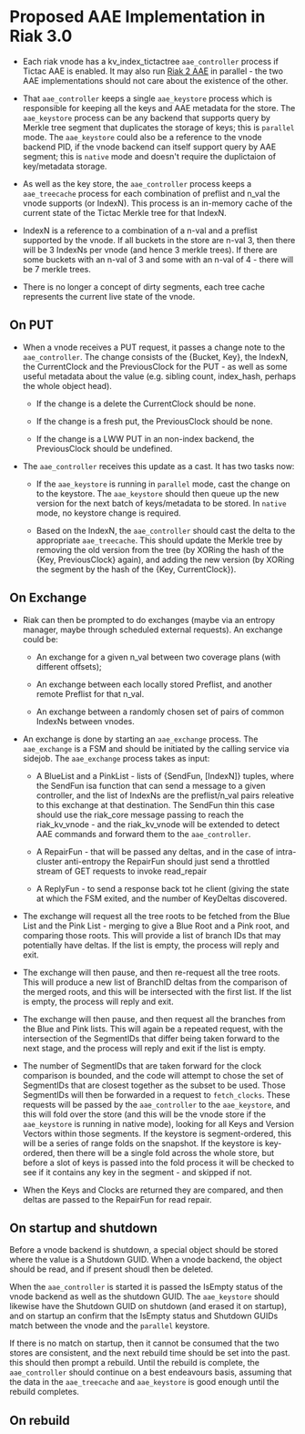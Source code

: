 # Proposed AAE Implementation in Riak 3.0

- Each riak vnode has a kv_index_tictactree `aae_controller` process if Tictac AAE is enabled.  It may also run [Riak 2 AAE](RIAK_2_AAE.md) in parallel - the two AAE implementations should not care about the existence of the other.

- That `aae_controller` keeps a single `aae_keystore` process which is responsible for keeping all the keys and AAE metadata for the store.  The `aae_keystore` process can be any backend that supports query by Merkle tree segment that duplicates the storage of keys; this is `parallel` mode.  The `aae_keystore` could also be a reference to the vnode backend PID, if the vnode backend can itself support query by AAE segment; this is `native` mode and doesn't require the duplictaion of key/metadata storage.

- As well as the key store, the `aae_controller` process keeps a `aae_treecache` process for each combination of preflist and n_val the vnode supports (or IndexN).  This process is an in-memory cache of the current state of the Tictac Merkle tree for that IndexN.

- IndexN is a reference to a combination of a n-val and a preflist supported by the vnode.  If all buckets in the store are n-val 3, then there will be 3 IndexNs per vnode (and hence 3 merkle trees).  If there are some buckets with an n-val of 3 and some with an n-val of 4 - there will be 7 merkle trees.

- There is no longer a concept of dirty segments, each tree cache represents the current live state of the vnode.

## On PUT

- When a vnode receives a PUT request, it passes a change note to the `aae_controller`.  The change consists of the {Bucket, Key}, the IndexN, the CurrentClock and the PreviousClock for the PUT - as well as some useful metadata about the value (e.g. sibling count, index_hash, perhaps the whole object head).  

    - If the change is a delete the CurrentClock should be none.  

    - If the change is a fresh put, the PreviousClock should be none.

    - If the change is a LWW PUT in an non-index backend, the PreviousClock should be undefined.

- The `aae_controller` receives this update as a cast.  It has two tasks now:

    - If the `aae_keystore` is running in `parallel` mode, cast the change on to the keystore.  The `aae_keystore` should then queue up the new version for the next batch of keys/metadata to be stored. In `native` mode, no keystore change is required.

    - Based on the IndexN, the `aae_controller` should cast the delta to the appropriate `aae_treecache`.  This should update the Merkle tree by removing the old version from the tree (by XORing the hash of the {Key, PreviousClock} again), and adding the new version (by XORing the segment by the hash of the {Key, CurrentClock}).

## On Exchange

- Riak can then be prompted to do exchanges (maybe via an entropy manager, maybe through scheduled external requests).  An exchange could be:

    - An exchange for a given n_val between two coverage plans (with different offsets);

    - An exchange between each locally stored Preflist, and another remote Preflist for that n_val.

    - An exchange between a randomly chosen set of pairs of common IndexNs between vnodes.

- An exchange is done by starting an `aae_exchange` process.  The `aae_exchange` is a FSM and should be initiated by the calling service via sidejob.  The `aae_exchange` process takes as input:

    - A BlueList and a PinkList - lists of {SendFun, [IndexN]} tuples, where the SendFun isa function that can send a message to a given controller, and the list of IndexNs are the preflist/n_val pairs releative to this exchange at that destination.  The SendFun thin this case should use the riak_core message passing to reach the riak_kv_vnode - and the riak_kv_vnode will be extended to detect AAE commands and forward them to the `aae_controller`.

    -  A RepairFun - that will be passed any deltas, and in the case of intra-cluster anti-entropy the RepairFun should just send a throttled stream of GET requests to invoke read_repair

    - A ReplyFun - to send a response back tot he client (giving the state at which the FSM exited, and the number of KeyDeltas discovered.

- The exchange will request all the tree roots to be fetched from the Blue List and the Pink List - merging to give a Blue Root and a Pink root, and comparing those roots.  This will provide a list of branch IDs that may potentially have deltas.  If the list is empty, the process will reply and exit.

- The exchange will then pause, and then re-request all the tree roots.  This will produce a new list of BranchID deltas from the comparison of the merged roots, and this will be intersected with the first list.  If the list is empty, the process will reply and exit.

- The exchange will then pause, and then request all the branches from the Blue and Pink lists.  This will again be a repeated request, with the intersection of the SegmentIDs that differ being taken forward to the next stage, and the process will reply and exit if the list is empty.

- The number of SegmentIDs that are taken forward for the clock comparison is bounded, and the code will attempt to chose the set of SegmentIDs that are closest together as the subset to be used.  Those SegmentIDs will then be forwarded in a request to `fetch_clocks`.  These requests will be passed by the `aae_controller` to the `aae_keystore`, and this will fold over the store (and this will be the vnode store if the `aae_keystore` is running in native mode), looking for all Keys and Version Vectors within those segments.  If the keystore is segment-ordered, this will be a series of range folds on the snapshot.  If the keystore is key-ordered, then there will be a single fold across the whole store, but before a slot of keys is passed into the fold process it will be checked to see if it contains any key in the segment - and skipped if not.

- When the Keys and Clocks are returned they are compared, and then deltas are passed to the RepairFun for read repair.


## On startup and shutdown

Before a vnode backend is shutdown, a special object should be stored where the value is a Shutdown GUID.  When a vnode backend, the object should be read, and if present shoudl then be deleted.  

When the `aae_controller` is started it is passed the IsEmpty status of the vnode backend as well as the shutdown GUID.  The `aae_keystore` should likewise have the Shutdown GUID on shutdown (and erased it on startup), and on startup an confirm that the IsEmpty status and Shutdown GUIDs match between the vnode and the `parallel` keystore.

If there is no match on startup, then it cannot be consumed that the two stores are consistent, and the next rebuild time should be set into the past.  this should then prompt a rebuild.  Until the rebuild is complete, the `aae_controller` should continue on a best endeavours basis, assuming that the data in the `aae_treecache` and `aae_keystore` is good enough until the rebuild completes.


## On rebuild
